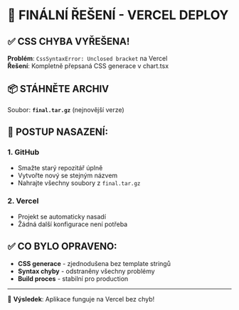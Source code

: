 # 🎯 FINÁLNÍ ŘEŠENÍ - VERCEL DEPLOY

## ✅ CSS CHYBA VYŘEŠENA!

**Problém**: `CssSyntaxError: Unclosed bracket` na Vercel  
**Řešení**: Kompletně přepsaná CSS generace v chart.tsx

## 📦 STÁHNĚTE ARCHIV
Soubor: **`final.tar.gz`** (nejnovější verze)

## 🚀 POSTUP NASAZENÍ:

### 1. GitHub
- Smažte starý repozitář úplně
- Vytvořte nový se stejným názvem  
- Nahrajte všechny soubory z `final.tar.gz`

### 2. Vercel
- Projekt se automaticky nasadí
- Žádná další konfigurace není potřeba

## ✅ CO BYLO OPRAVENO:
- **CSS generace** - zjednodušena bez template stringů
- **Syntax chyby** - odstraněny všechny problémy
- **Build proces** - stabilní pro production

---
🎉 **Výsledek**: Aplikace funguje na Vercel bez chyb!